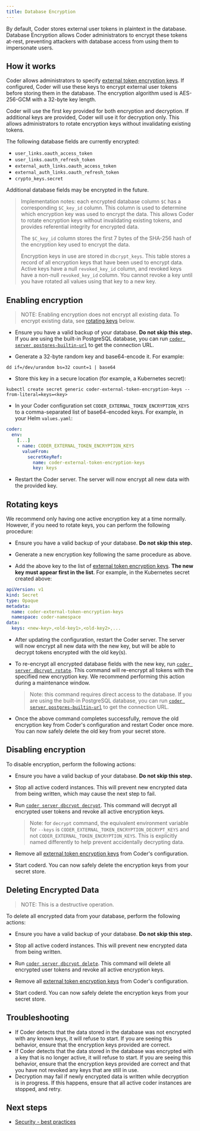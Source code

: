 ```yaml
---
title: Database Encryption
---
```


By default, Coder stores external user tokens in plaintext in the database.
Database Encryption allows Coder administrators to encrypt these tokens at-rest,
preventing attackers with database access from using them to impersonate users.

## How it works

Coder allows administrators to specify
[external token encryption keys](../../reference/cli/server.md#--external-token-encryption-keys).
If configured, Coder will use these keys to encrypt external user tokens before
storing them in the database. The encryption algorithm used is AES-256-GCM with
a 32-byte key length.

Coder will use the first key provided for both encryption and decryption. If
additional keys are provided, Coder will use it for decryption only. This allows
administrators to rotate encryption keys without invalidating existing tokens.

The following database fields are currently encrypted:

- `user_links.oauth_access_token`
- `user_links.oauth_refresh_token`
- `external_auth_links.oauth_access_token`
- `external_auth_links.oauth_refresh_token`
- `crypto_keys.secret`

Additional database fields may be encrypted in the future.

> Implementation notes: each encrypted database column `$C` has a corresponding
> `$C_key_id` column. This column is used to determine which encryption key was
> used to encrypt the data. This allows Coder to rotate encryption keys without
> invalidating existing tokens, and provides referential integrity for encrypted
> data.
>
> The `$C_key_id` column stores the first 7 bytes of the SHA-256 hash of the
> encryption key used to encrypt the data.
>
> Encryption keys in use are stored in `dbcrypt_keys`. This table stores a
> record of all encryption keys that have been used to encrypt data. Active keys
> have a null `revoked_key_id` column, and revoked keys have a non-null
> `revoked_key_id` column. You cannot revoke a key until you have rotated all
> values using that key to a new key.

## Enabling encryption

> NOTE: Enabling encryption does not encrypt all existing data. To encrypt
> existing data, see [rotating keys](#rotating-keys) below.

- Ensure you have a valid backup of your database. **Do not skip this step.** If
  you are using the built-in PostgreSQL database, you can run
  [`coder server postgres-builtin-url`](../../reference/cli/server_postgres-builtin-url.md)
  to get the connection URL.

- Generate a 32-byte random key and base64-encode it. For example:

```shell
dd if=/dev/urandom bs=32 count=1 | base64
```

- Store this key in a secure location (for example, a Kubernetes secret):

```shell
kubectl create secret generic coder-external-token-encryption-keys --from-literal=keys=<key>
```

- In your Coder configuration set `CODER_EXTERNAL_TOKEN_ENCRYPTION_KEYS` to a
  comma-separated list of base64-encoded keys. For example, in your Helm
  `values.yaml`:

```yaml
coder:
  env:
    [...]
    - name: CODER_EXTERNAL_TOKEN_ENCRYPTION_KEYS
      valueFrom:
        secretKeyRef:
          name: coder-external-token-encryption-keys
          key: keys
```

- Restart the Coder server. The server will now encrypt all new data with the
  provided key.

## Rotating keys

We recommend only having one active encryption key at a time normally. However,
if you need to rotate keys, you can perform the following procedure:

- Ensure you have a valid backup of your database. **Do not skip this step.**

- Generate a new encryption key following the same procedure as above.

- Add the above key to the list of
  [external token encryption keys](../../reference/cli/server.md#--external-token-encryption-keys).
  **The new key must appear first in the list**. For example, in the Kubernetes
  secret created above:

```yaml
apiVersion: v1
kind: Secret
type: Opaque
metadata:
  name: coder-external-token-encryption-keys
  namespace: coder-namespace
data:
  keys: <new-key>,<old-key1>,<old-key2>,...
```

- After updating the configuration, restart the Coder server. The server will
  now encrypt all new data with the new key, but will be able to decrypt tokens
  encrypted with the old key(s).

- To re-encrypt all encrypted database fields with the new key, run
  [`coder server dbcrypt rotate`](../../reference/cli/server_dbcrypt_rotate.md).
  This command will re-encrypt all tokens with the specified new encryption key.
  We recommend performing this action during a maintenance window.

  > Note: this command requires direct access to the database. If you are using
  > the built-in PostgreSQL database, you can run
  > [`coder server postgres-builtin-url`](../../reference/cli/server_postgres-builtin-url.md)
  > to get the connection URL.

- Once the above command completes successfully, remove the old encryption key
  from Coder's configuration and restart Coder once more. You can now safely
  delete the old key from your secret store.

## Disabling encryption

To disable encryption, perform the following actions:

- Ensure you have a valid backup of your database. **Do not skip this step.**

- Stop all active coderd instances. This will prevent new encrypted data from
  being written, which may cause the next step to fail.

- Run
  [`coder server dbcrypt decrypt`](../../reference/cli/server_dbcrypt_decrypt.md).
  This command will decrypt all encrypted user tokens and revoke all active
  encryption keys.

  > Note: for `decrypt` command, the equivalent environment variable for
  > `--keys` is `CODER_EXTERNAL_TOKEN_ENCRYPTION_DECRYPT_KEYS` and not
  > `CODER_EXTERNAL_TOKEN_ENCRYPTION_KEYS`. This is explicitly named differently
  > to help prevent accidentally decrypting data.

- Remove all
  [external token encryption keys](../../reference/cli/server.md#--external-token-encryption-keys)
  from Coder's configuration.

- Start coderd. You can now safely delete the encryption keys from your secret
  store.

## Deleting Encrypted Data

> NOTE: This is a destructive operation.

To delete all encrypted data from your database, perform the following actions:

- Ensure you have a valid backup of your database. **Do not skip this step.**

- Stop all active coderd instances. This will prevent new encrypted data from
  being written.

- Run
  [`coder server dbcrypt delete`](../../reference/cli/server_dbcrypt_delete.md).
  This command will delete all encrypted user tokens and revoke all active
  encryption keys.

- Remove all
  [external token encryption keys](../../reference/cli/server.md#--external-token-encryption-keys)
  from Coder's configuration.

- Start coderd. You can now safely delete the encryption keys from your secret
  store.

## Troubleshooting

- If Coder detects that the data stored in the database was not encrypted with
  any known keys, it will refuse to start. If you are seeing this behavior,
  ensure that the encryption keys provided are correct.
- If Coder detects that the data stored in the database was encrypted with a key
  that is no longer active, it will refuse to start. If you are seeing this
  behavior, ensure that the encryption keys provided are correct and that you
  have not revoked any keys that are still in use.
- Decryption may fail if newly encrypted data is written while decryption is in
  progress. If this happens, ensure that all active coder instances are stopped,
  and retry.

## Next steps

- [Security - best practices](../../tutorials/best-practices/security-best-practices.md)
